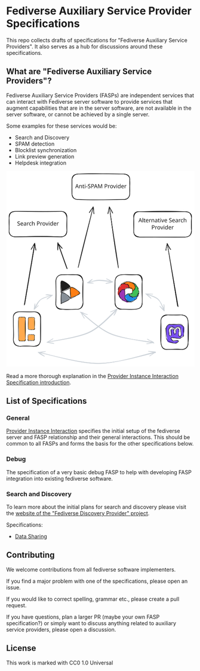 # Fediverse Auxiliary Service Provider Specifications

This repo collects drafts of specifications for "Fediverse Auxiliary Service
Providers". It also serves as a hub for discussions around these specifications.

## What are "Fediverse Auxiliary Service Providers"?

Fediverse Auxiliary Service Providers (FASPs) are independent services that can
interact with Fediverse server software to provide services that augment
capabilities that are in the server software, are not available in the server
software, or cannot be achieved by a single server.

Some examples for these services would be:

- Search and Discovery
- SPAM detection
- Blocklist synchronization
- Link preview generation
- Helpdesk integration

![Fediverse instances using difference auxiliary service providers](images/instances_using_providers.svg)

Read a more thorough explanation in the
[Provider Instance Interaction Specification introduction](general/v0.1/introduction.md).

## List of Specifications

### General

[Provider Instance Interaction](general/v0.1/) specifies the initial setup of
the fediverse server and FASP relationship and their general interactions. This
should be common to all FASPs and forms the basis for the other specifications
below.

### Debug

The specification of a very basic debug FASP to help with developing FASP
integration into existing fediverse software.

### Search and Discovery

To learn more about the initial plans for search and discovery please visit the
[website of the "Fediverse Discovery Provider" project](https://fediscovery.org).

Specifications:

- [Data Sharing](discovery/data_sharing/v0.1/data_sharing.md)

## Contributing

We welcome contributions from all fediverse software implementers.

If you find a major problem with one of the specifications, please open an
issue.

If you would like to correct spelling, grammar etc., please create a pull
request.

If you have questions, plan a larger PR (maybe your own FASP specification?) or
simply want to discuss anything related to auxiliary service providers, please
open a discussion.

## License

This work is marked with CC0 1.0 Universal

